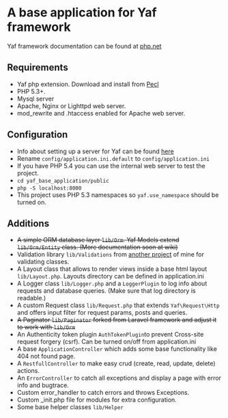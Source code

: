 # A base application for Yaf framework

Yaf framework documentation can be found at [php.net](http://www.php.net/manual/en/book.yaf.php)

## Requirements

* Yaf php extension. Download and install from [Pecl](http://pecl.php.net/package/yaf)
* PHP 5.3+.
* Mysql server
* Apache, Nginx or Lighttpd web server.
* mod_rewrite and .htaccess enabled for Apache web server.

## Configuration

* Info about setting up a server for Yaf can be found [here](http://www.php.net/manual/en/yaf.examples.php)
* Rename `config/application.ini.default` to `config/application.ini`
* If you have PHP 5.4 you can use the internal web server to test the project.
 * `cd yaf_base_application/public`
 * `php -S localhost:8000`
* This project uses PHP 5.3 namespaces so `yaf.use_namespace` should be turned on.
 
## Additions

* ~~A simple ORM database layer `lib/Orm`. Yaf Models extend `lib/Orm/Entity` class. (More documentation soon at wiki)~~
* Validation library `lib/Validations` from [another project](https://github.com/akDeveloper/Lycan) of mine for validating classes.
* A Layout class that allows to render views inside a base html layout `lib/Layout.php`. Layouts directory can be defined in application.ini
* A Logger class `lib/Logger.php` and a `LoggerPlugin` to log info about requests and database queries. (Make sure that log directory is readable.)
* A custom Request class `lib/Request.php` that extends `Yaf\Request\Http` and offers input filter for request params, posts and queries.
* ~~A Paginator `lib/Paginator` forked from Laravel framework and adjust it to work with `lib/Orm`~~
* An Authenticity token plugin `AuthTokenPlugin`to prevent Cross-site request forgery (csrf). Can be turned on/off from application.ini
* A base `ApplicationController` which adds some base functionality like 404 not found page.
* A `RestfullController` to make easy crud (create, read, update, delete) actions.
* An `ErrorController` to catch all exceptions and display a page with error info and bugtrace.
* Custom error_handler to catch errors and throws Exceptions.
* Custom _init.php file for modules for extra configuration.
* Some base helper classes `lib/Helper`

